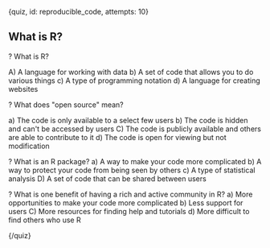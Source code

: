 
{quiz, id: reproducible_code, attempts: 10}

## What is R?

? What is R?

A) A language for working with data
b) A set of code that allows you to do various things
c) A type of programming notation
d) A language for creating websites

? What does "open source" mean?

a) The code is only available to a select few users
b) The code is hidden and can't be accessed by users
C) The code is publicly available and others are able to contribute to it
d) The code is open for viewing but not modification

? What is an R package?
a) A way to make your code more complicated
b) A way to protect your code from being seen by others
c) A type of statistical analysis
D) A set of code that can be shared between users

? What is one benefit of having a rich and active community in R?
a) More opportunities to make your code more complicated
b) Less support for users
C) More resources for finding help and tutorials
d) More difficult to find others who use R

{/quiz}
